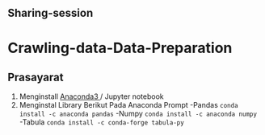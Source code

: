 
## Sharing-session

# Crawling-data-Data-Preparation


## Prasayarat
1. Menginstall [ Anaconda3 ](https://docs.anaconda.com/anaconda/install/windows/) / Jupyter notebook
2. Menginstal Library Berikut Pada Anaconda Prompt
 -Pandas
 `conda install -c anaconda pandas`
 -Numpy
 `conda install -c anaconda numpy `
 -Tabula
` conda install -c conda-forge tabula-py `
